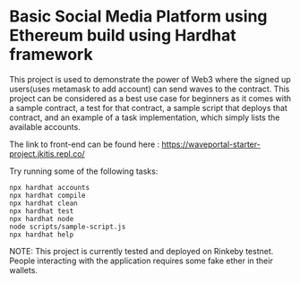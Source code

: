 # Basic Social Media Platform using Ethereum build using Hardhat framework

This project is used to demonstrate the power of Web3 where the signed up users(uses metamask to add account) can send waves to the contract. This project can be considered as a best use case for beginners as it comes with a sample contract, a test for that contract, a sample script that deploys that contract, and an example of a task implementation, which simply lists the available accounts.

The link to front-end can be found here : https://waveportal-starter-project.jkitis.repl.co/

Try running some of the following tasks:

```shell
npx hardhat accounts
npx hardhat compile
npx hardhat clean
npx hardhat test
npx hardhat node
node scripts/sample-script.js
npx hardhat help
```
NOTE: This project is currently tested and deployed on Rinkeby testnet. People interacting with the application requires some fake ether in their wallets.
